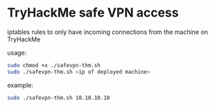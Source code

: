 # TryHackMe safe VPN access
iptables rules to only have incoming connections from the machine on TryHackMe

usage:

```bash
sudo chmod +x ./safevpn-thm.sh
sudo ./safevpn-thm.sh <ip of deployed machine>
```
example:

```bash
sudo ./safevpn-thm.sh 10.10.10.10
```
